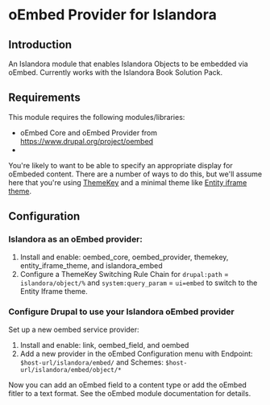 # oEmbed Provider for Islandora

## Introduction
An Islandora module that enables Islandora Objects to be embedded via oEmbed. Currently works with the Islandora Book Solution Pack. 


## Requirements

This module requires the following modules/libraries:

* oEmbed Core and oEmbed Provider from https://www.drupal.org/project/oembed
*

You're likely to want to be able to specify an appropriate display for oEmbeded content. There are a number of ways to do this, but we'll assume here that you're using [ThemeKey](https://www.drupal.org/project/themekey) and a minimal theme like [Entity iframe theme](https://www.drupal.org/project/entity_iframe_theme). 



## Configuration


### Islandora as an oEmbed provider:

1. Install and enable: oembed_core, oembed_provider, themekey, entity_iframe_theme, and islandora_embed
1. Configure a ThemeKey Switching Rule Chain for `drupal:path` = `islandora/object/%` and `system:query_param` = `ui=embed` to switch to the Entity Iframe theme. 

### Configure Drupal to use your Islandora oEmbed provider


    
Set up a new oembed service provider:

1. Install and enable: link, oembed_field, and oembed
1. Add a new provider in the oEmbed Configuration menu with Endpoint: `$host-url/islandora/embed/` and Schemes: `$host-url/islandora/embed/object/*`

Now you can add an oEmbed field to a content type or add the oEmbed fitler to a text format. See the oEmbed module documentation for details. 

